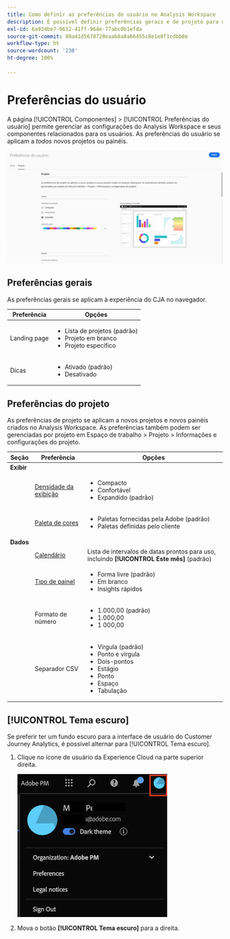 ```yaml
---
title: Como definir as preferências do usuário no Analysis Workspace
description: É possível definir preferências gerais e de projeto para usuários.
exl-id: 6a934be7-0612-41ff-964e-77abc0b1efda
source-git-commit: 80a41d5678728eaab8a8a66455c8e1e8f1cdbb8e
workflow-type: ht
source-wordcount: '230'
ht-degree: 100%

---
```


# Preferências do usuário

A página [!UICONTROL Componentes] > [!UICONTROL Preferências do usuário] permite gerenciar as configurações do Analysis Workspace e seus componentes relacionados para os usuários. As preferências do usuário se aplicam a *todos* novos projetos ou painéis.

![Preferências do usuário](assets/user-preferences.png)

## Preferências gerais

As preferências gerais se aplicam à experiência do CJA no navegador.

| Preferência | Opções |
| --- | --- |
| Landing page | <ul><li>Lista de projetos (padrão)</li><li>Projeto em branco</li><li>Projeto específico</li></ul> |
| Dicas | <ul><li>Ativado (padrão)</li><li>Desativado</li></ul> |

## Preferências do projeto

As preferências de projeto se aplicam a novos projetos e novos painéis criados no Analysis Workspace. As preferências também podem ser gerenciadas por projeto em Espaço de trabalho > Projeto > Informações e configurações do projeto.

| Seção | Preferência | Opções |
| --- | --- | --- |
| **Exibir** |  |  |
|  | [Densidade da exibição](https://experienceleague.adobe.com/docs/analytics-platform/using/cja-workspace/build-workspace-project/view-density.html?lang=pt-BR) | <ul><li>Compacto</li><li>Confortável</li><li>Expandido (padrão)</li></ul> |
|  | [Paleta de cores](https://experienceleague.adobe.com/docs/analytics-platform/using/cja-workspace/build-workspace-project/color-palettes.html?lang=pt-BR) | <ul><li>Paletas fornecidas pela Adobe (padrão)</li><li>Paletas definidas pelo cliente</li></ul> |
| **Dados** |  |  |
|  | [Calendário](https://experienceleague.adobe.com/docs/analytics-platform/using/cja-workspace/panels/panels.html?lang=pt-BR#calendar) | Lista de intervalos de datas prontos para uso, incluindo **[!UICONTROL Este mês]** (padrão) |
|  | [Tipo de painel](https://experienceleague.adobe.com/docs/analytics-platform/using/cja-workspace/panels/panels.html?lang=pt-BR) | <ul><li>Forma livre (padrão)</li><li>Em branco</li><li>Insights rápidos</li></ul> |
|  | Formato de número | <ul><li>1.000,00 (padrão)</li><li>1.000,00</li><li>1 000,00</li></ul> |
|  | Separador CSV | <ul><li>Vírgula (padrão)</li><li>Ponto e vírgula</li><li>Dois-pontos</li><li>Estágio</li><li>Ponto</li><li>Espaço</li><li>Tabulação</li></ul> |

## [!UICONTROL Tema escuro]

Se preferir ter um fundo escuro para a interface de usuário do Customer Journey Analytics, é possível alternar para [!UICONTROL Tema escuro].

1. Clique no ícone de usuário da Experience Cloud na parte superior direita.

   ![tema escuro](assets/dark-theme.png)

1. Mova o botão **[!UICONTROL Tema escuro]** para a direita.

